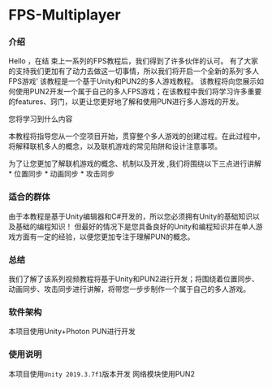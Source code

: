 # FPS-Multiplayer

### 介绍

Hello ，在结 束上一系列的FPS教程后，我们得到了许多伙伴的认可。
有了大家的支持我们更加有了动力去做这一切事情，所以我们将开启一个全新的系列‘多人FPS游戏’
该教程是一个基于Unity和PUN2的多人游戏教程。
该教程将向您展示如何使用PUN2开发一个属于自己的多人FPS游戏；在该教程中我们将学习许多重要的features、窍门，以更让您更好地了解和使用PUN进行多人游戏的开发。

您将学习到什么内容

本教程将指导您从一个空项目开始，贯穿整个多人游戏的创建过程。在此过程中，将解释联机多人的概念，以及联机游戏的常见陷阱和设计注意事项。

为了让您更加了解联机游戏的概念、机制以及开发 ,我们将围绕以下三点进行讲解
	* 位置同步
	* 动画同步
	* 攻击同步



### 适合的群体

由于本教程是基于Unity编辑器和C#开发的，所以您必须拥有Unity的基础知识以及基础的编程知识！
但最好的情况下是您具备良好的Unity和编程知识并在单人游戏方面有一定的经验，以便您更加专注于理解PUN的概念。

### 总结


我们了解了该系列视频教程将基于Unity和PUN2进行开发；将围绕着位置同步、动画同步、攻击同步进行讲解，将带您一步步制作一个属于自己的多人游戏。

### 软件架构
本项目使用Unity+Photon PUN进行开发


### 使用说明
本项目使用`Unity 2019.3.7f1`版本开发
网络模块使用PUN2

